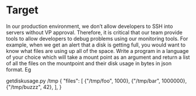 # Target

In our production environment, we don’t allow developers to SSH into servers
without VP approval. Therefore, it is critical that our team provide tools to allow
developers to debug problems using our monitoring tools.
For example, when we get an alert that a disk is getting full, you would want to
know what files are using up all of the space.
Write a program in a language of your choice which will take a mount point as an
argument and return a list of all the files on the mountpoint and their disk usage in
bytes in json format.
Eg

getdiskusage.py /tmp
{
"files":
[
{"/tmp/foo", 1000},
{"/tmp/bar", 1000000},
{"/tmp/buzzz", 42},
],
}

